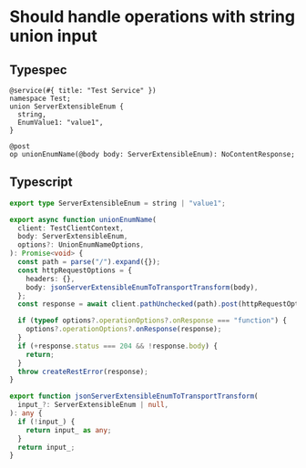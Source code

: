 # Should handle operations with string union input

## Typespec

```tsp
@service(#{ title: "Test Service" })
namespace Test;
union ServerExtensibleEnum {
  string,
  EnumValue1: "value1",
}

@post
op unionEnumName(@body body: ServerExtensibleEnum): NoContentResponse;
```

## Typescript

```ts src/models/models.ts type ServerExtensibleEnum
export type ServerExtensibleEnum = string | "value1";
```

```ts src/api/testClientOperations.ts function unionEnumName
export async function unionEnumName(
  client: TestClientContext,
  body: ServerExtensibleEnum,
  options?: UnionEnumNameOptions,
): Promise<void> {
  const path = parse("/").expand({});
  const httpRequestOptions = {
    headers: {},
    body: jsonServerExtensibleEnumToTransportTransform(body),
  };
  const response = await client.pathUnchecked(path).post(httpRequestOptions);

  if (typeof options?.operationOptions?.onResponse === "function") {
    options?.operationOptions?.onResponse(response);
  }
  if (+response.status === 204 && !response.body) {
    return;
  }
  throw createRestError(response);
}
```

```ts src/models/internal/serializers.ts function jsonServerExtensibleEnumToTransportTransform
export function jsonServerExtensibleEnumToTransportTransform(
  input_?: ServerExtensibleEnum | null,
): any {
  if (!input_) {
    return input_ as any;
  }
  return input_;
}
```

